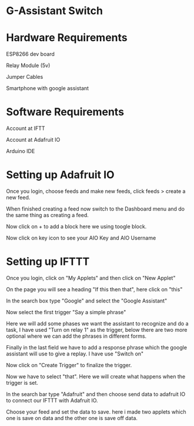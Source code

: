 # G-Assistant Switch

# Hardware Requirements
ESP8266 dev board

Relay Module (5v)

Jumper Cables

Smartphone with google assistant

# Software Requirements
Account at IFTT 

Account at Adafruit IO

Arduino IDE

# Setting up Adafruit IO
Once you login, choose feeds and make new feeds, click feeds > create a new feed. 

When finished creating a feed now switch to the Dashboard menu and do the same thing as creating a feed.

Now click on + to add a block here we using toogle block.

Now click on key icon to see your AIO Key and AIO Username

# Setting up IFTTT
Once you login, click on "My Applets" and then click on "New Applet"

On the page you will see a heading "If this then that", here click on "this"

In the search box type "Google" and select the "Google Assistant"

Now select the first trigger "Say a simple phrase"

Here we will add some phases we want the assistant to recognize and do a task, I have used "Turn on relay 1" as the trigger, below there are two more optional where we can add the phrases in different forms.

Finally in the last field we have to add a response phrase which the google assistant will use to give a replay. I have use "Switch on"

Now click on "Create Trigger" to finalize the trigger.

Now we have to select "that". Here we will create what happens when the trigger is set.

In the search bar type "Adafruit" and then choose send data to adafruit IO to connect our IFTTT with Adafruit IO.

Choose your feed and set the data to save. here i made two applets which one is save on data and the other one is save off data. 
